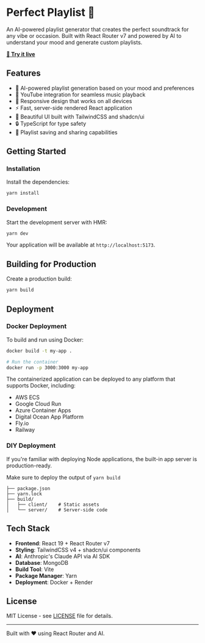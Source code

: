 # Perfect Playlist 🎵

An AI-powered playlist generator that creates the perfect soundtrack for any vibe or occasion. Built with React Router v7 and powered by AI to understand your mood and generate custom playlists.

**[🚀 Try it live](https://perfect-playlist.onrender.com/)**

## Features

- 🤖 AI-powered playlist generation based on your mood and preferences
- 🎵 YouTube integration for seamless music playback
- 📱 Responsive design that works on all devices
- ⚡️ Fast, server-side rendered React application
- 🎨 Beautiful UI built with TailwindCSS and shadcn/ui
- 🔒 TypeScript for type safety
- 💾 Playlist saving and sharing capabilities

## Getting Started

### Installation

Install the dependencies:

```bash
yarn install
```

### Development

Start the development server with HMR:

```bash
yarn dev
```

Your application will be available at `http://localhost:5173`.

## Building for Production

Create a production build:

```bash
yarn build
```

## Deployment

### Docker Deployment

To build and run using Docker:

```bash
docker build -t my-app .

# Run the container
docker run -p 3000:3000 my-app
```

The containerized application can be deployed to any platform that supports
Docker, including:

- AWS ECS
- Google Cloud Run
- Azure Container Apps
- Digital Ocean App Platform
- Fly.io
- Railway

### DIY Deployment

If you're familiar with deploying Node applications, the built-in app server is
production-ready.

Make sure to deploy the output of `yarn build`

```
├── package.json
├── yarn.lock
├── build/
│   ├── client/    # Static assets
│   └── server/    # Server-side code
```

## Tech Stack

- **Frontend**: React 19 + React Router v7
- **Styling**: TailwindCSS v4 + shadcn/ui components
- **AI**: Anthropic's Claude API via AI SDK
- **Database**: MongoDB
- **Build Tool**: Vite
- **Package Manager**: Yarn
- **Deployment**: Docker + Render

## License

MIT License - see [LICENSE](LICENSE) file for details.

---

Built with ❤️ using React Router and AI.
